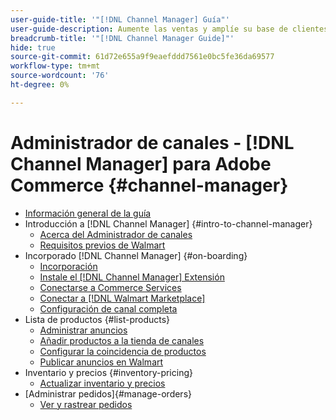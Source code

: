 ```yaml
---
user-guide-title: '"[!DNL Channel Manager] Guía"'
user-guide-description: Aumente las ventas y amplíe su base de clientes integrando Adobe Commerce o Magento Open Source con su [!DNL Walmart Marketplace Seller Central] cuenta.
breadcrumb-title: '"[!DNL Channel Manager Guide]"'
hide: true
source-git-commit: 61d72e655a9f9eaefddd7561e0bc5fe36da69577
workflow-type: tm+mt
source-wordcount: '76'
ht-degree: 0%

---
```



# Administrador de canales - [!DNL Channel Manager] para Adobe Commerce {#channel-manager}

- [Información general de la guía](guide-overview.md)
- Introducción a [!DNL Channel Manager] {#intro-to-channel-manager}
   - [Acerca del Administrador de canales](overview.md)
   - [Requisitos previos de Walmart](walmart-prerequisites.md)
- Incorporado [!DNL Channel Manager] {#on-boarding}
   - [Incorporación](onboard.md)
   - [Instale el [!DNL Channel Manager] Extensión](install.md)
   - [Conectarse a Commerce Services](connect.md)
   - [Conectar a [!DNL Walmart Marketplace]](connect-marketplace.md)
   - [Configuración de canal completa](complete-store-setup.md)
- Lista de productos {#list-products}
   - [Administrar anuncios](manage-listings.md)
   - [Añadir productos a la tienda de canales](add-products-to-connected-channel.md)
   - [Configurar la coincidencia de productos](map-product-attributes-for-matching.md)
   - [Publicar anuncios en Walmart](publish-listings-to-marketplace.md)
- Inventario y precios {#inventory-pricing}
   - [Actualizar inventario y precios](inventory-and-price-updates.md)
- [Administrar pedidos]{#manage-orders}
   - [Ver y rastrear pedidos](manage-orders.md)

